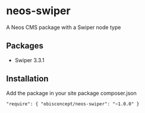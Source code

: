 # neos-swiper
A Neos CMS package with a Swiper node type

## Packages
- Swiper 3.3.1

## Installation
Add the package in your site package composer.json

`"require": {
     "obisconcept/neos-swiper": "~1.0.0"
 }`
